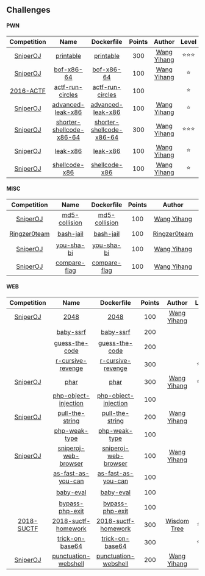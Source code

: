 ## Challenges

#### PWN

| Competition | Name | Dockerfile | Points | Author | Level |  
| :-: |:-: |:-: |:-: |:-: |:-: |  
|[SniperOJ](https://github.com/SniperOJ)|[printable](pwn#printable)|[printable](https://github.com/SniperOJ/Challenge-Dockerfiles/tree/master/pwn/printable)|300|[Wang Yihang](https://github.com/wangyihang)|:star::star::star:|  
|[SniperOJ](https://github.com/SniperOJ)|[bof-x86-64](pwn#bof-x86-64)|[bof-x86-64](https://github.com/SniperOJ/Challenge-Dockerfiles/tree/master/pwn/bof-x86-64)|100|[Wang Yihang](https://github.com/wangyihang)|:star:|  
|[2016-ACTF]()|[actf-run-circles](pwn#actf-run-circles)|[actf-run-circles](https://github.com/SniperOJ/Challenge-Dockerfiles/tree/master/pwn/actf-run-circles)|100|[]()|:star:|  
|[SniperOJ](https://github.com/SniperOJ)|[advanced-leak-x86](pwn#advanced-leak-x86)|[advanced-leak-x86](https://github.com/SniperOJ/Challenge-Dockerfiles/tree/master/pwn/advanced-leak-x86)|100|[Wang Yihang](https://github.com/wangyihang)|:star:|  
|[SniperOJ](https://github.com/SniperOJ)|[shorter-shellcode-x86-64](pwn#shorter-shellcode-x86-64)|[shorter-shellcode-x86-64](https://github.com/SniperOJ/Challenge-Dockerfiles/tree/master/pwn/shorter-shellcode-x86-64)|300|[Wang Yihang](https://github.com/wangyihang)|:star::star::star:|  
|[SniperOJ](https://github.com/SniperOJ)|[leak-x86](pwn#leak-x86)|[leak-x86](https://github.com/SniperOJ/Challenge-Dockerfiles/tree/master/pwn/leak-x86)|100|[Wang Yihang](https://github.com/wangyihang)|:star:|  
|[SniperOJ](https://github.com/SniperOJ)|[shellcode-x86](pwn#shellcode-x86)|[shellcode-x86](https://github.com/SniperOJ/Challenge-Dockerfiles/tree/master/pwn/shellcode-x86)|100|[Wang Yihang](https://github.com/wangyihang)|:star:|  

#### MISC

| Competition | Name | Dockerfile | Points | Author | Level |  
| :-: |:-: |:-: |:-: |:-: |:-: |  
|[SniperOJ](https://github.com/SniperOJ)|[md5-collision](misc#md5-collision)|[md5-collision](https://github.com/SniperOJ/Challenge-Dockerfiles/tree/master/misc/md5-collision)|100|[Wang Yihang](https://github.com/wangyihang)|:star:|  
|[Ringzer0team](https://ringzer0team.com/)|[bash-jail](misc#bash-jail)|[bash-jail](https://github.com/SniperOJ/Challenge-Dockerfiles/tree/master/misc/bash-jail)|100|[Ringzer0team](https://ringzer0team.com/)|:star:|  
|[SniperOJ](https://github.com/SniperOJ)|[you-sha-bi](misc#you-sha-bi)|[you-sha-bi](https://github.com/SniperOJ/Challenge-Dockerfiles/tree/master/misc/you-sha-bi)|100|[Wang Yihang](https://github.com/wangyihang)|:star:|  
|[SniperOJ](https://github.com/SniperOJ)|[compare-flag](misc#compare-flag)|[compare-flag](https://github.com/SniperOJ/Challenge-Dockerfiles/tree/master/misc/compare-flag)|100|[Wang Yihang](https://github.com/wangyihang)|:star:|  

#### WEB

| Competition | Name | Dockerfile | Points | Author | Level |  
| :-: |:-: |:-: |:-: |:-: |:-: |  
|[SniperOJ](https://github.com/SniperOJ)|[2048](web#2048)|[2048](https://github.com/SniperOJ/Challenge-Dockerfiles/tree/master/web/2048)|100|[Wang Yihang](https://github.com/wangyihang)|:star:|  
|[]()|[baby-ssrf](web#baby-ssrf)|[baby-ssrf](https://github.com/SniperOJ/Challenge-Dockerfiles/tree/master/web/baby-ssrf)|200|[]()|:star::star:|  
|[]()|[guess-the-code](web#guess-the-code)|[guess-the-code](https://github.com/SniperOJ/Challenge-Dockerfiles/tree/master/web/guess-the-code)|200|[]()|:star::star:|  
|[]()|[r-cursive-revenge](web#r-cursive-revenge)|[r-cursive-revenge](https://github.com/SniperOJ/Challenge-Dockerfiles/tree/master/web/r-cursive-revenge)|300|[]()|:star::star::star:|  
|[SniperOJ](https://github.com/SniperOJ)|[phar](web#phar)|[phar](https://github.com/SniperOJ/Challenge-Dockerfiles/tree/master/web/phar)|300|[Wang Yihang](https://github.com/wangyihang)|:star::star::star:|  
|[]()|[php-object-injection](web#php-object-injection)|[php-object-injection](https://github.com/SniperOJ/Challenge-Dockerfiles/tree/master/web/php-object-injection)|100|[]()|:star:|  
|[SniperOJ](https://github.com/SniperOJ)|[pull-the-string](web#pull-the-string)|[pull-the-string](https://github.com/SniperOJ/Challenge-Dockerfiles/tree/master/web/pull-the-string)|200|[Wang Yihang](https://github.com/wangyihang)|:star::star:|  
|[]()|[php-weak-type](web#php-weak-type)|[php-weak-type](https://github.com/SniperOJ/Challenge-Dockerfiles/tree/master/web/php-weak-type)|100|[]()|:star:|  
|[SniperOJ](https://github.com/SniperOJ)|[sniperoj-web-browser](web#sniperoj-web-browser)|[sniperoj-web-browser](https://github.com/SniperOJ/Challenge-Dockerfiles/tree/master/web/sniperoj-web-browser)|100|[Wang Yihang](https://github.com/wangyihang)|:star:|  
|[]()|[as-fast-as-you-can](web#as-fast-as-you-can)|[as-fast-as-you-can](https://github.com/SniperOJ/Challenge-Dockerfiles/tree/master/web/as-fast-as-you-can)|100|[]()|:star:|  
|[]()|[baby-eval](web#baby-eval)|[baby-eval](https://github.com/SniperOJ/Challenge-Dockerfiles/tree/master/web/baby-eval)|100|[]()|:star:|  
|[]()|[bypass-php-exit](web#bypass-php-exit)|[bypass-php-exit](https://github.com/SniperOJ/Challenge-Dockerfiles/tree/master/web/bypass-php-exit)|100|[]()|:star:|  
|[2018-SUCTF](http://suctf.xctf.org.cn/)|[2018-suctf-homework](web#2018-suctf-homework)|[2018-suctf-homework](https://github.com/SniperOJ/Challenge-Dockerfiles/tree/master/web/2018-suctf-homework)|300|[Wisdom Tree](https://laworigin.github.io/)|:star::star::star:|  
|[]()|[trick-on-base64](web#trick-on-base64)|[trick-on-base64](https://github.com/SniperOJ/Challenge-Dockerfiles/tree/master/web/trick-on-base64)|300|[]()|:star::star::star:|  
|[SniperOJ](https://github.com/SniperOJ)|[punctuation-webshell](web#punctuation-webshell)|[punctuation-webshell](https://github.com/SniperOJ/Challenge-Dockerfiles/tree/master/web/punctuation-webshell)|200|[Wang Yihang](https://github.com/wangyihang)|:star::star:|  

